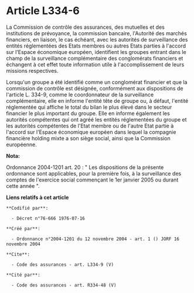 # Article L334-6

La Commission de contrôle des assurances, des mutuelles et des institutions de prévoyance, la commission bancaire, l'Autorité
des marchés financiers, en liaison, le cas échéant, avec les autorités de surveillance des entités réglementées des Etats
membres ou autres Etats parties à l'accord sur l'Espace économique européen, identifient les groupes entrant dans le champ de
la surveillance complémentaire des conglomérats financiers et échangent à cet effet toute information utile à
l'accomplissement de leurs missions respectives.

Lorsqu'un groupe a été identifié comme un conglomérat financier et que la commission de contrôle est désignée, conformément
aux dispositions de l'article L. 334-9, comme le coordonnateur de la surveillance complémentaire, elle en informe l'entité
tête de groupe ou, à défaut, l'entité réglementée qui affiche le total du bilan le plus élevé dans le secteur financier le
plus important du groupe. Elle en informe également les autorités compétentes qui ont agréé les entités réglementées du
groupe et les autorités compétentes de l'Etat membre ou de l'autre Etat partie à l'accord sur l'Espace économique européen
dans lequel la compagnie financière holding mixte a son siège social, ainsi que la Commission européenne.

**Nota:**

Ordonnance 2004-1201 art. 20 : " Les dispositions de la présente ordonnance sont applicables, pour la première fois, à la
surveillance des comptes de l'exercice social commençant le 1er janvier 2005 ou durant cette année ".

**Liens relatifs à cet article**

	**Codifié par**:

	  - Décret n°76-666 1976-07-16

	**Créé par**:

	  - Ordonnance n°2004-1201 du 12 novembre 2004 - art. 1 () JORF 16 novembre 2004

	**Cite**:

	  - Code des assurances - art. L334-9 (V)

	**Cité par**:

	  - Code des assurances - art. R334-48 (V)
